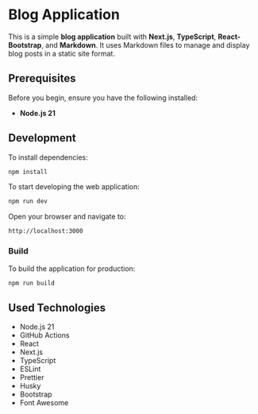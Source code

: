 # Blog Application

This is a simple **blog application** built with **Next.js**, **TypeScript**, **React-Bootstrap**, and **Markdown**. It uses Markdown files to manage and display blog posts in a static site format.

## Prerequisites

Before you begin, ensure you have the following installed:

- **Node.js 21**

## Development

To install dependencies:

```sh
npm install
```

To start developing the web application:

```sh
npm run dev
```

Open your browser and navigate to:
```
http://localhost:3000
```

### Build

To build the application for production:

```sh
npm run build
```

## Used Technologies

- Node.js 21
- GitHub Actions
- React
- Next.js
- TypeScript
- ESLint
- Prettier
- Husky
- Bootstrap
- Font Awesome
